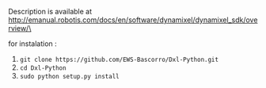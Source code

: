 Description is available at http://emanual.robotis.com/docs/en/software/dynamixel/dynamixel_sdk/overview/\

for instalation :
1. `git clone https://github.com/EWS-Bascorro/Dxl-Python.git`
2. `cd Dxl-Python`
3. `sudo python setup.py install`